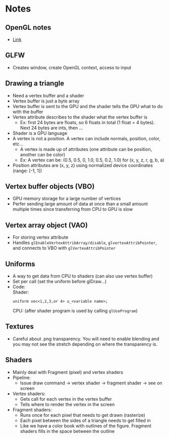 # Notes

## OpenGL notes
- [Link](http://docs.gl/)

## GLFW
- Creates window, create OpenGL context, access to input

## Drawing a triangle
- Need a vertex buffer and a shader
- Vertex buffer is just a byte array
- Vertex buffer is sent to the GPU and the shader tells the GPU what to do with the buffer
- Vertex attribute describes to the shader what the vertex buffer is
  - Ex: first 24 bytes are floats, so 6 floats in total (1 float = 4 bytes). Next 24 bytes are ints, then ...
- Shader is a GPU language
- A vertex is not a position. A vertex can include normals, position, color, etc...
  - A vertex is made up of attributes (one attribute can be position, another can be color)
  - Ex: A vertex can be: (0.5, 0.5, 0, 1.0, 0.5, 0.2, 1.0) for (x, y, z, r, g, b, a)
- Position attributes are (x, y, z) using normalized device coordinates (range: [-1, 1])

## Vertex buffer objects (VBO)
- GPU memory storage for a large number of vertices
- Perfer sending large amount of data at once than a small amount multiple times since transferring from CPU to GPU is slow

## Vertex array object (VAO)
- For storing vertex attribute
- Handles `glEnableVertexAttribArray/disable`, `glvertexAttribPointer`, and connects to VBO with `glVertexAttribPointer`

## Uniforms
- A way to get data from CPU to shaders (can also use vertex buffer)
- Set per call (set the uniform before glDraw...)
- Code:  
  Shader:
  ```
  uniform vec<1,2,3,or 4> u_<variable name>;
  ```
  CPU: (after shader program is used by calling `glUseProgram`)

## Textures
- Careful about .png transparency. You will need to enable blending and you may not see 
  the stretch depending on where the transparency is. 

## Shaders
- Mainly deal with Fragment (pixel) and vertex shaders
- Pipeline:
  - Issue draw command -> vertex shader -> fragment shader -> see on screen
- Vertex shaders:
  - Gets call for each vertex in the vertex buffer
  - Tells where to render the vertex in the screen
- Fragment shaders:
  - Runs once for each pixel that needs to get drawn (rasterize)
  - Each pixel between the sides of a triangle needs to get filled in
  - Like we have a color book with outlines of the figure. Fragment shaders fills in the space between the outline